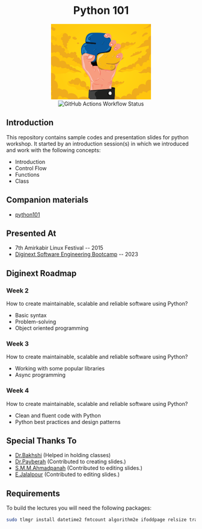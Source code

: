 <h1 align="center"> Python 101 </h1>

<p align="center">
  <img alt="banner" src="./.github/assets/banner.png" height="200px" />
  <br />
  <img alt="GitHub Actions Workflow Status" src="https://img.shields.io/github/actions/workflow/status/1995parham-teaching/python101/lint.yaml?style=for-the-badge&logo=github">
</p>

## Introduction

This repository contains sample codes and presentation slides for python workshop.
It started by an introduction session(s) in which we introduced and work with the following concepts:

- Introduction
- Control Flow
- Functions
- Class

## Companion materials

- [python101](https://github.com/1995parham-learning/python101)

## Presented At

- 7th Amirkabir Linux Festival -- 2015
- [Diginext Software Engineering Bootcamp](https://github.com/orgs/1995parham-teaching/projects/1?pane=info) -- 2023

## Diginext Roadmap

### Week 2

How to create maintainable, scalable and reliable software using Python?

- Basic syntax
- Problem-solving
- Object oriented programming

### Week 3

How to create maintainable, scalable and reliable software using Python?

- Working with some popular libraries
- Async programming

### Week 4

How to create maintainable, scalable and reliable software using Python?

- Clean and fluent code with Python
- Python best practices and design patterns

## Special Thanks To

- [Dr.Bakhshi](https://github.com/Bahador-Bakhshi) (Helped in holding classes)
- [Dr.Payberah](https://github.com/payberah) (Contributed to creating slides.)
- [S.M.M.Ahmadpanah](https://github.com/smahmadpanah) (Contributed to editing slides.)
- [E.Jalalpour](https://github.com/eljalalpour) (Contributed to editing slides.)

## Requirements

To build the lectures you will need the following packages:

```sh
sudo tlmgr install datetime2 fmtcount algorithm2e ifoddpage relsize tracklang
```
